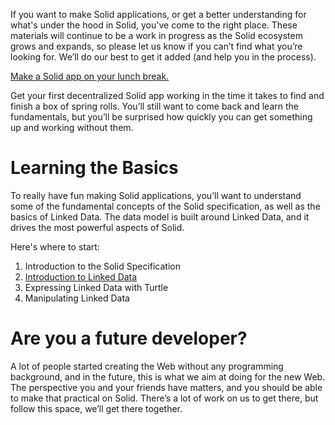 If you want to make Solid applications, or get a better understanding for what's under the hood in Solid, you've come to the right place. These materials will continue to be a work in progress as the Solid ecosystem grows and expands, so please let us know if you can’t find what you’re looking for. We’ll do our best to get it added (and help you in the process). 

[Make a Solid app on your lunch break.](https://github.com/solid/information/blob/master/documentation/apps.md)

Get your first decentralized Solid app working in the time it takes to find and finish a box of spring rolls. You’ll still want to come back and learn the fundamentals, but you’ll be surprised how quickly you can get something up and working without them. 

# Learning the Basics

To really have fun making Solid applications, you’ll want to understand some of the fundamental concepts of the Solid specification, as well as the basics of Linked Data. The data model is built around Linked Data, and it drives the most powerful aspects of Solid.

Here's where to start:

1. Introduction to the Solid Specification
2. [Introduction to Linked Data](https://github.com/solid/information/blob/master/documentation/learning-linked-data.md)
3. Expressing Linked Data with Turtle
4. Manipulating Linked Data

# Are you a future developer?

A lot of people started creating the Web without any programming background, and in the future, this is what we aim at doing for the new Web. The perspective you and your friends have matters, and you should be able to make that practical on Solid. There’s a lot of work on us to get there, but follow this space, we’ll get there together. 
